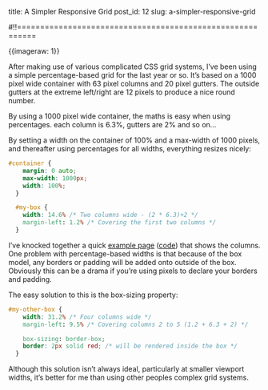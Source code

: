 title: A Simpler Responsive Grid
post_id: 12
slug: a-simpler-responsive-grid

#!!==========================================================

{{imageraw: 1}}

After making use of various complicated CSS grid systems, I’ve been using a simple percentage-based grid for the last year or so. It’s based on a 1000 pixel wide container with 63 pixel columns and 20 pixel gutters. The outside gutters at the extreme left/right are 12 pixels to produce a nice round number.

By using a 1000 pixel wide container, the maths is easy when using percentages. each column is 6.3%, gutters are 2% and so on…

By setting a width on the container of 100% and a max-width of 1000 pixels, and thereafter using percentages for all widths, everything resizes nicely:

````css
#container {
    margin: 0 auto;    
    max-width: 1000px;
    width: 100%;
  }

  #my-box {
    width: 14.6% /* Two columns wide - (2 * 6.3)+2 */
    margin-left: 1.2% /* Covering the first two columns */
  }
````

I’ve knocked together a quick [example page](http://dasmith.co.uk/files/examples/grid.html) ([code](https://gist.github.com/2875987)) that shows the columns. One problem with percentage-based widths is that because of the box model, any borders or padding will be added onto outside of the box. Obviously this can be a drama if you’re using pixels to declare your borders and padding.

The easy solution to this is the box-sizing property:

````css
#my-other-box {
    width: 31.2% /* Four columns wide */
    margin-left: 9.5% /* Covering columns 2 to 5 (1.2 + 6.3 + 2) */

    box-sizing: border-box;
    border: 2px solid red; /* will be rendered inside the box */
  }
````

Although this solution isn’t always ideal, particularly at smaller viewport widths, it’s better for me than using other peoples complex grid systems.
